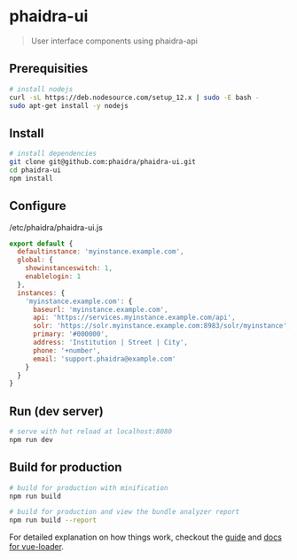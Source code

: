 # phaidra-ui

> User interface components using phaidra-api

## Prerequisities

``` bash
# install nodejs
curl -sL https://deb.nodesource.com/setup_12.x | sudo -E bash -
sudo apt-get install -y nodejs
```

## Install

``` bash
# install dependencies
git clone git@github.com:phaidra/phaidra-ui.git
cd phaidra-ui
npm install
```

## Configure

/etc/phaidra/phaidra-ui.js
```js
export default {
  defaultinstance: 'myinstance.example.com',
  global: {
    showinstanceswitch: 1,
    enablelogin: 1
  },
  instances: {
    'myinstance.example.com': {
      baseurl: 'myinstance.example.com',
      api: 'https://services.myinstance.example.com/api',
      solr: 'https://solr.myinstance.example.com:8983/solr/myinstance',
      primary: '#000000',
      address: 'Institution | Street | City',
      phone: '+number',
      email: 'support.phaidra@example.com'
    }
  }
}
```

## Run (dev server)

```bash
# serve with hot reload at localhost:8080
npm run dev
```

## Build for production

```bash
# build for production with minification
npm run build

# build for production and view the bundle analyzer report
npm run build --report
```


For detailed explanation on how things work, checkout the [guide](http://vuejs-templates.github.io/webpack/) and [docs for vue-loader](http://vuejs.github.io/vue-loader).
